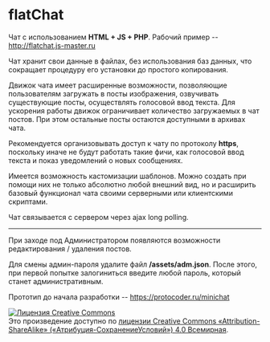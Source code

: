# flatChat
Чат с использованием **HTML + JS + PHP**. Рабочий пример -- http://flatchat.js-master.ru

Чат хранит свои данные в файлах, без использования баз данных, что сокращает процедуру его установки до простого копирования.

Движок чата имеет расширенные возможности, позволяющие пользователям загружать в посты изображения, озвучивать существующие посты, осуществлять голосовой ввод текста. Для ускорения работы движок ограничивает количество загружаемых в чат постов. При этом остальные посты остаются доступными в архивах чата.

Рекомендуется организовывать доступ к чату по протоколу **https**, поскольку иначе не будут работать такие фичи, как голосовой ввод текста и показ уведомлений о новых сообщениях.

Имеется возможность кастомизации шаблонов. Можно создать при помощи них не только абсолютно любой внешний вид, но и расширить базовый функционал чата своими серверными или клиентскими скриптами.

Чат связывается с сервером через ajax long polling.

-----

При заходе под Администратором появляются возможности редактирования / удаления постов.

Для смены админ-пароля удалите файл **/assets/adm.json**. После этого, при первой попытке залогиниться введите любой пароль, который станет административным.

Прототип до начала разработки -- https://protocoder.ru/minichat

<a rel="license" href="http://creativecommons.org/licenses/by-sa/4.0/"><img alt="Лицензия Creative Commons" style="border-width:0" src="https://i.creativecommons.org/l/by-sa/4.0/88x31.png" /></a><br />Это произведение доступно по <a rel="license" target="_blank" href="http://creativecommons.org/licenses/by-sa/4.0/">лицензии Creative Commons «Attribution-ShareAlike» («Атрибуция-СохранениеУсловий») 4.0 Всемирная</a>.
